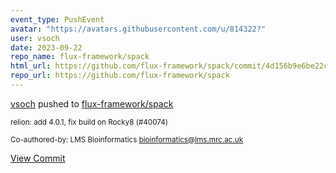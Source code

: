 ```yaml
---
event_type: PushEvent
avatar: "https://avatars.githubusercontent.com/u/814322?"
user: vsoch
date: 2023-09-22
repo_name: flux-framework/spack
html_url: https://github.com/flux-framework/spack/commit/4d156b9e6be22ce53cd7f0f8a17540b4851beabf
repo_url: https://github.com/flux-framework/spack
---
```


<a href='https://github.com/vsoch' target='_blank'>vsoch</a> pushed to <a href='https://github.com/flux-framework/spack' target='_blank'>flux-framework/spack</a>

<small>relion: add 4.0.1, fix build on Rocky8 (#40074)

Co-authored-by: LMS Bioinformatics <bioinformatics@lms.mrc.ac.uk></small>

<a href='https://github.com/flux-framework/spack/commit/4d156b9e6be22ce53cd7f0f8a17540b4851beabf' target='_blank'>View Commit</a>